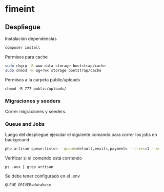 # fimeint

## Despliegue
Instalación dependencias
```sh
composer install
```
Permisos para cache
```sh
sudo chgrp -R www-data storage bootstrap/cache
sudo chmod -R ug+rwx storage bootstrap/cache
```

Permisos a la carpeta public/uploads
```
chmod -R 777 public/uploads/
```

### Migraciones y seeders
Correr migraciones y seeders.


### Queue and Jobs
Luego del despliegue ejecutar el siguiente comando para correr los jobs en background
```sh
php artisan queue:listen --queue=default,emails,payments --tries=1 --memory=128 --timeout=300 >>  storage/logs/queue_log.log &
```
Verificar si el comando está corriendo
```
ps -aux | grep artisan
```

Se debe tener configurado en el .env
```
QUEUE_DRIVER=database
```

